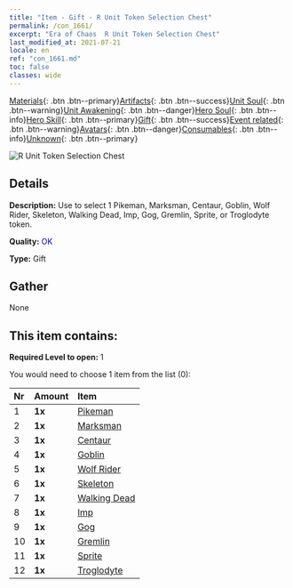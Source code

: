 ```yaml
---
title: "Item - Gift - R Unit Token Selection Chest"
permalink: /con_1661/
excerpt: "Era of Chaos  R Unit Token Selection Chest"
last_modified_at: 2021-07-21
locale: en
ref: "con_1661.md"
toc: false
classes: wide
---
```

 [Materials](/Items/){: .btn .btn--primary}[Artifacts](/Items/Artifacts/){: .btn .btn--success}[Unit Soul](/Items/UnitSoul/){: .btn .btn--warning}[Unit Awakening](/Items/UnitAwakening/){: .btn .btn--danger}[Hero Soul](/Items/HeroSoul/){: .btn .btn--info}[Hero Skill](/Items/HeroSkill/){: .btn .btn--primary}[Gift](/Items/Gift/){: .btn .btn--success}[Event related](/Items/Events/){: .btn .btn--warning}[Avatars](/Items/Avatars/){: .btn .btn--danger}[Consumables](/Items/Consumables/){: .btn .btn--info}[Unknown](/Items/Unknown/){: .btn .btn--primary}

 ![R Unit Token Selection Chest](/images/t/i_907277.png)

## Details
 **Description:** Use to select 1 Pikeman, Marksman, Centaur, Goblin, Wolf Rider, Skeleton, Walking Dead, Imp, Gog, Gremlin, Sprite, or Troglodyte token.

 **Quality:** <span style="color: #0000CD">OK</span>

 **Type:** Gift

## Gather

  None

## This item contains:

 **Required Level to open:** 1

 You would need to choose 1 item from the list (0):

  | Nr | Amount |     Item    |
  |:---|:-------|:------------|
  | 1 |  **1x** | [Pikeman](/Items/unt_190/) |  | 
  | 2 |  **1x** | [Marksman](/Items/unt_191/) |  | 
  | 3 |  **1x** | [Centaur](/Items/unt_199/) |  | 
  | 4 |  **1x** | [Goblin](/Items/unt_217/) |  | 
  | 5 |  **1x** | [Wolf Rider](/Items/unt_218/) |  | 
  | 6 |  **1x** | [Skeleton](/Items/unt_208/) |  | 
  | 7 |  **1x** | [Walking Dead](/Items/unt_209/) |  | 
  | 8 |  **1x** | [Imp](/Items/unt_226/) |  | 
  | 9 |  **1x** | [Gog](/Items/unt_227/) |  | 
  | 10 |  **1x** | [Gremlin](/Items/unt_235/) |  | 
  | 11 |  **1x** | [Sprite](/Items/unt_262/) |  | 
  | 12 |  **1x** | [Troglodyte](/Items/unt_244/) |  | 
